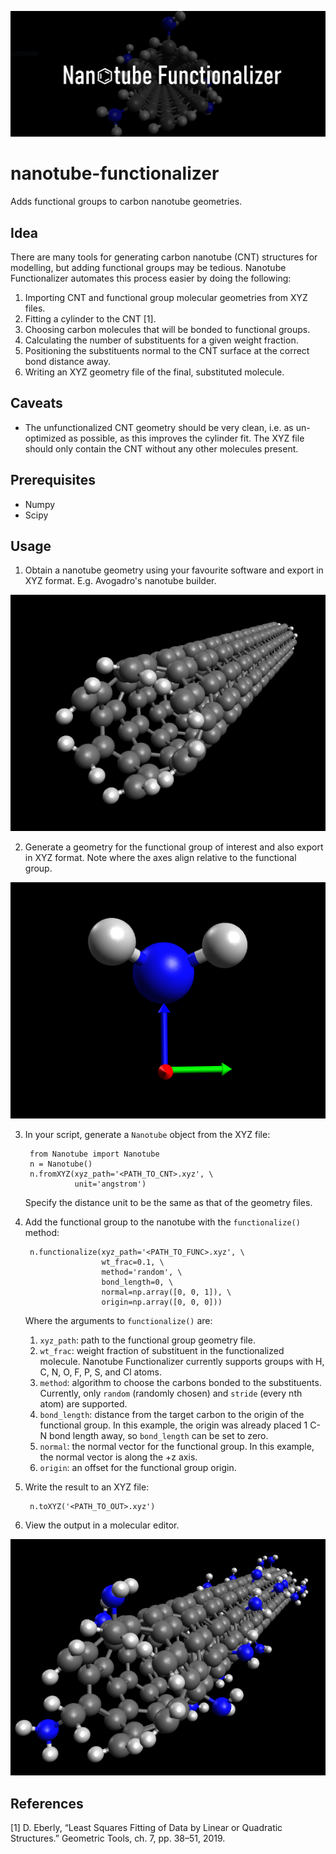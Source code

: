 ![Nanotube Functionalizer](img/title.png?raw=true "Nanotube Functionalizer")

# nanotube-functionalizer
Adds functional groups to carbon nanotube geometries.

## Idea
There are many tools for generating carbon nanotube (CNT) structures for modelling, but adding functional groups may be tedious. Nanotube Functionalizer automates this process easier by doing the following:
1. Importing CNT and functional group molecular geometries from XYZ files.
2. Fitting a cylinder to the CNT [1].
3. Choosing carbon molecules that will be bonded to functional groups.
4. Calculating the number of substituents for a given weight fraction.
5. Positioning the substituents normal to the CNT surface at the correct bond distance away.
6. Writing an XYZ geometry file of the final, substituted molecule.

## Caveats
* The unfunctionalized CNT geometry should be very clean, i.e. as un-optimized as possible, as this improves the cylinder fit. The XYZ file should only contain the CNT without any other molecules present.

## Prerequisites
* Numpy
* Scipy

## Usage
1. Obtain a nanotube geometry using your favourite software and export in XYZ format. E.g. Avogadro's nanotube builder.

![Example carbon nanotube geometry](img/cnt.png?raw=true "Example carbon nanotube geometry")
        
2. Generate a geometry for the functional group of interest and also export in XYZ format. Note where the axes align relative to the functional group.

![Example functional group geometry](img/nh2.png?raw=true "Example functional group geometry")
        
3. In your script, generate a `Nanotube` object from the XYZ file:

        from Nanotube import Nanotube
        n = Nanotube()
        n.fromXYZ(xyz_path='<PATH_TO_CNT>.xyz', \
                  unit='angstrom')
                  
   Specify the distance unit to be the same as that of the geometry files.
        
4. Add the functional group to the nanotube with the `functionalize()` method:
    
        n.functionalize(xyz_path='<PATH_TO_FUNC>.xyz', \
                        wt_frac=0.1, \
                        method='random', \
                        bond_length=0, \
                        normal=np.array([0, 0, 1]), \
                        origin=np.array([0, 0, 0]))
                
   Where the arguments to `functionalize()` are:
    1. `xyz_path`: path to the functional group geometry file.
    2. `wt_frac`: weight fraction of substituent in the functionalized molecule. Nanotube Functionalizer currently supports groups with H, C, N, O, F, P, S, and Cl atoms. 
    3. `method`: algorithm to choose the carbons bonded to the substituents. Currently, only `random` (randomly chosen) and `stride` (every nth atom) are supported.
    4. `bond_length`: distance from the target carbon to the origin of the functional group. In this example, the origin was already placed 1 C-N bond length away, so `bond_length` can be set to zero.
    5. `normal`: the normal vector for the functional group. In this example, the normal vector is along the +z axis.
    6. `origin`: an offset for the functional group origin.
5. Write the result to an XYZ file:
      
        n.toXYZ('<PATH_TO_OUT>.xyz')

6. View the output in a molecular editor.

![Example functionalized CNT](img/cnt-nh2.png?raw=true "Example functionalized CNT")
        
## References
[1] D. Eberly, “Least Squares Fitting of Data by Linear or Quadratic Structures.” Geometric Tools, ch. 7, pp. 38–51, 2019.
